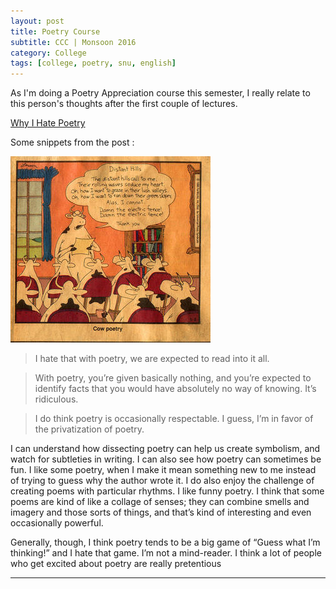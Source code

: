 ```yaml
---
layout: post
title: Poetry Course
subtitle: CCC | Monsoon 2016
category: College
tags: [college, poetry, snu, english]
---
```


As I'm doing a Poetry Appreciation course this semester, I really relate to this person's thoughts after the first couple of lectures.

[Why I Hate Poetry](http://michiedo.blogspot.in/2008/05/why-i-hate-poetry.html)

Some snippets from the post :

![Cow Poetry](../img/cowpoetry.jpg)

>	 I hate that with poetry, we are expected to read into it all. 

>	With poetry, you’re given basically nothing, and you’re expected to identify facts that you would have absolutely no way of knowing. It’s ridiculous.

>	I do think poetry is occasionally respectable. I guess, I’m in favor of the privatization of poetry. 

I can understand how dissecting poetry can help us create symbolism, and watch for subtleties in writing. I can also see how poetry can sometimes be fun. I like some poetry, when I make it mean something new to me instead of trying to guess why the author wrote it. I do also enjoy the challenge of creating poems with particular rhythms. I like funny poetry. I think that some poems are kind of like a collage of senses; they can combine smells and imagery and those sorts of things, and that’s kind of interesting and even occasionally powerful.

Generally, though, I think poetry tends to be a big game of “Guess what I’m thinking!” and I hate that game. I’m not a mind-reader. I think a lot of people who get excited about poetry are really pretentious

---
